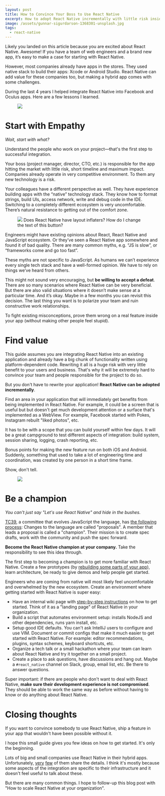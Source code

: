 ```yaml
---
layout: post
title: How to Convince Your Boss to Use React Native
excerpt: How to adopt React Native incrementally with little risk inside an existing native application and a team full of native engineers.
image: /assets/gunnar-sigurdarson-1368301-unsplash.jpg
tags:
  - react-native
---
```


Likely you landed on this article because you are excited about React Native. Awesome! If you have a team of web engineers and a brand new app, it’s easy to make a case for starting with React Native.

However, most companies already have apps in the stores. They used native stack to build their apps: Xcode or Android Studio. React Native can add value for these companies too, but making a hybrid app comes with some challenges.

During the last 4 years I helped integrate React Native into Facebook and Oculus apps. Here are a few lessons I learned.

<figure>
  <img src="/assets/gunnar-sigurdarson-1368301-unsplash.jpg" />
</figure>

# Start with Empathy

_Wait, start with what?_

Understand the people who work on your project—that's the first step to successful integration.

Your boss (project manager, director, CTO, etc.) is responsible for the app hitting the market with little risk, short timeline and maximum impact. Companies already operate in very competitive environment. To them any new technology is a risk.

Your colleagues have a different perspective as well. They have experience building apps with the “native” technology stack. They know how to format strings, build UIs, access network, write and debug code in the IDE. Switching to a completely different ecosystem is very uncomfortable. There’s natural resistance to getting out of the comfort zone.

<figure>
  <img src="/assets/maximilian-weisbecker-544039-unsplash.jpg" />
  <span class="label">
    Does React Native have layout inflaters? How do I change the text of this button?
  </span>
</figure>

Engineers might have existing opinions about React, React Native and JavaScript ecosystem. Or they’ve seen a React Native app somewhere and found it of bad quality. There are many common myths, e.g. “JS is slow”, or “frameworks come and go too fast”.

These myths are not specific to JavaScript. As humans we can’t experience every single tech stack and have a well-formed opinion. We have to rely on things we’ve heard from others.

This might not sound very encouraging, but **be willing to accept a defeat**. There are so many scenarios where React Native can be very beneficial. But there are also valid situations where it doesn’t make sense at a particular time. And it’s okay. Maybe in a few months you can revisit this decision. The last thing you want is to polarize your team and ruin constructive work relationships.

To fight existing misconceptions, prove them wrong on a real feature inside your app (without making other people feel stupid).

# Find value

This guide assumes you are integrating React Native into an existing application and already have a big chunk of functionality written using platform-dependent code. Rewriting it all is a huge risk with very little benefit to your users and business. That's why it will be extremely hard to convince your team and people responsible for the project to do so.

But you don't have to rewrite your application! **React Native can be adopted incrementally**.

Find an area in your application that will immediately get benefits from being implemented in React Native. For example, it could be a screen that is useful but but doesn't get much development attention or a surface that's implemented as a WebView. For example, Facebook started with Pokes, Instagram rebuilt "liked photos", etc.

It has to be with a scope that you can build yourself within few days. It will be a great campground to test different aspects of integration: build system, session sharing, logging, crash reporting, etc.

Bonus points for making the new feature run on both iOS and Android. Suddenly, something that used to take a lot of engineering time and coordination, was created by one person in a short time frame.

Show, don't tell.

<figure>
  <img src="/assets/hilthart-pedersen-602249-unsplash.jpg" />
</figure>

# Be a champion 

_You can't just say "Let's use React Native" and hide in the bushes._

[TC39](https://github.com/tc39), a committee that evolves JavaScript the language, has [the following process](https://tc39.github.io/process-document/): Changes to the language are called "proposals". A member that leads a proposal is called a "champion". Their mission is to create spec drafts, work with the community and push the spec forward.

**Become the React Native champion at your company.** Take the responsibility to see this idea through.

The first step to becoming a champion is to get more familiar with React Native. Create a few prototypes (by [rebuilding some parts of your app](https://www.youtube.com/watch?v=I8b0v0uFXLs)), learn architecture, be ready to give demos and help people get started.

Engineers who are coming from native will most likely feel uncomfortable and overwhelmed by the new ecosystem. Create an environment where getting started with React Native is super easy:

- Have an internal wiki page with [step-by-step instructions](https://bitbucket.org/frantic/react-bnb) on how to get started. Think of it as a "landing page" of React Native in your organization.
- Build a script that automates environment setup: installs NodeJS and other dependencies, runs yarn install, etc.
- Setup good IDE defaults. You can't ask IntelliJ users to configure and use VIM. Document or commit configs that make it much easier to get started with React Native. For example: editor recommendations, plugins, syntax schemes, keyboard shortcuts, etc.
- Organize a tech talk or a small hackathon where your team can learn about React Native and try it together on a small project.
- Create a place to ask questions, have discussions and hang out. Maybe a `#react_native` channel on Slack, group, email list, etc. Be there to answer questions.

Super important: if there are people who don't want to deal with React Native, **make sure their development experience is not compromised**. They should be able to work the same way as before without having to know or do anything about React Native.

# Closing thoughts

If you want to convince somebody to use React Native, ship a feature in your app that wouldn't have been possible without it.

I hope this small guide gives you few ideas on how to get started. It's only the beginning.

Lots of big and small companies use React Native in their hybrid apps. Unfortunately, [very](https://medium.com/airbnb-engineering/react-native-at-airbnb-f95aa460be1c) [few](https://eng.uber.com/ubereats-react-native/) of them share the details. I think it's mostly because some aspects of the integration are specific to their infrastructure and it doesn't feel useful to talk about these.

But there are many common things. I hope to follow-up this blog post with "How to scale React Native at your organization".
